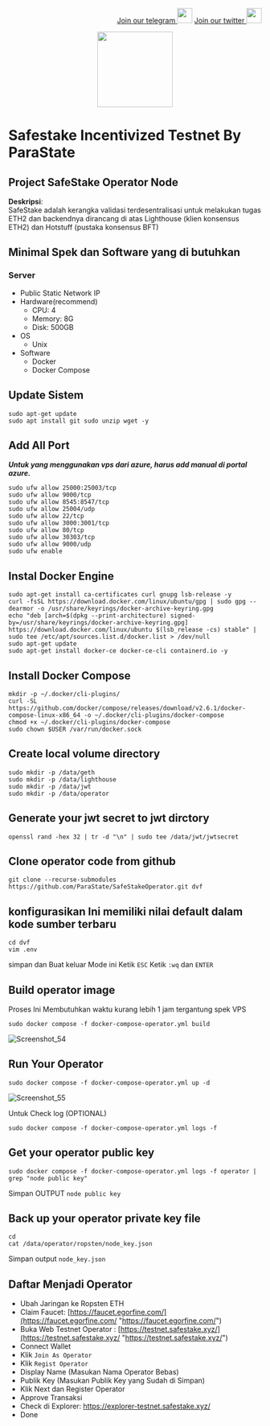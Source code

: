 <p style="font-size:14px" align="right">
<a href="https://t.me/BeritaCryptoo" target="_blank">Join our telegram <img src="https://user-images.githubusercontent.com/50621007/183283867-56b4d69f-bc6e-4939-b00a-72aa019d1aea.png" width="30"/></a>
<a href="https://twitter.com/BeritaCryptoo" target="_blank">Join our twitter <img src="https://user-images.githubusercontent.com/108946833/184274157-08210464-fa03-493d-b01c-2420c67a524f.jpg" width="30"/></a>
</p>
 
<p align="center">
  <img height="150" height="auto" src="https://user-images.githubusercontent.com/38981255/184852284-08b36261-236b-4027-bdc3-487858eb09c7.png">
</p>

# Safestake Incentivized Testnet By ParaState

## Project SafeStake Operator Node

**Deskripsi**:  
SafeStake adalah kerangka validasi terdesentralisasi untuk melakukan tugas ETH2 dan backendnya dirancang di atas Lighthouse (klien konsensus ETH2) dan Hotstuff (pustaka konsensus BFT)

## Minimal Spek dan Software yang di butuhkan
### Server 

 * Public Static Network IP 
 * Hardware(recommend)
   * CPU: 4
   * Memory: 8G
   * Disk: 500GB
 * OS
   * Unix
 * Software
   * Docker
   * Docker Compose 


## Update Sistem
```
sudo apt-get update
sudo apt install git sudo unzip wget -y
```
## Add All Port

***Untuk yang menggunakan vps dari azure, harus add manual di portal azure.***

```
sudo ufw allow 25000:25003/tcp
sudo ufw allow 9000/tcp
sudo ufw allow 8545:8547/tcp
sudo ufw allow 25004/udp
sudo ufw allow 22/tcp
sudo ufw allow 3000:3001/tcp
sudo ufw allow 80/tcp
sudo ufw allow 30303/tcp
sudo ufw allow 9000/udp
sudo ufw enable
```
## Instal Docker Engine
```
sudo apt-get install ca-certificates curl gnupg lsb-release -y
curl -fsSL https://download.docker.com/linux/ubuntu/gpg | sudo gpg --dearmor -o /usr/share/keyrings/docker-archive-keyring.gpg
echo "deb [arch=$(dpkg --print-architecture) signed-by=/usr/share/keyrings/docker-archive-keyring.gpg] https://download.docker.com/linux/ubuntu $(lsb_release -cs) stable" | sudo tee /etc/apt/sources.list.d/docker.list > /dev/null
sudo apt-get update
sudo apt-get install docker-ce docker-ce-cli containerd.io -y
```
## Install Docker Compose
```
mkdir -p ~/.docker/cli-plugins/
curl -SL https://github.com/docker/compose/releases/download/v2.6.1/docker-compose-linux-x86_64 -o ~/.docker/cli-plugins/docker-compose
chmod +x ~/.docker/cli-plugins/docker-compose
sudo chown $USER /var/run/docker.sock
```
## Create local volume directory
```
sudo mkdir -p /data/geth
sudo mkdir -p /data/lighthouse
sudo mkdir -p /data/jwt
sudo mkdir -p /data/operator
```
## Generate your jwt secret to jwt dirctory
```
openssl rand -hex 32 | tr -d "\n" | sudo tee /data/jwt/jwtsecret
```
## Clone operator code from github
```
git clone --recurse-submodules https://github.com/ParaState/SafeStakeOperator.git dvf
```
## konfigurasikan Ini memiliki nilai default dalam kode sumber terbaru
```
cd dvf
vim .env
```
simpan dan Buat keluar Mode ini Ketik `ESC` Ketik `:wq` dan `ENTER`

## Build operator image 
Proses Ini Membutuhkan waktu kurang lebih 1 jam tergantung spek VPS
```
sudo docker compose -f docker-compose-operator.yml build
```
![Screenshot_54](https://user-images.githubusercontent.com/108946833/185299149-022b6653-ce39-4be4-9edb-9c2048721024.png)

## Run Your Operator
```
sudo docker compose -f docker-compose-operator.yml up -d
```
![Screenshot_55](https://user-images.githubusercontent.com/108946833/185299370-0ea4fdcb-376f-41bd-8535-ad1548620f04.png)

Untuk Check log (OPTIONAL)
```
sudo docker compose -f docker-compose-operator.yml logs -f
```

## Get your operator public key
```
sudo docker compose -f docker-compose-operator.yml logs -f operator | grep "node public key"
```
Simpan OUTPUT `node public key` 

## Back up your operator private key file

```
cd 
cat /data/operator/ropsten/node_key.json
```
Simpan output `node_key.json`

## Daftar Menjadi Operator

- Ubah Jaringan ke Ropsten ETH
- Claim Faucet: [https://faucet.egorfine.com/](https://faucet.egorfine.com/ "https://faucet.egorfine.com/")
- Buka Web Testnet Operator : [https://testnet.safestake.xyz/](https://testnet.safestake.xyz/ "https://testnet.safestake.xyz/")
- Connect Wallet
- Klik `Join As Operator`
- Klik `Regist Operator`
- Display Name (Masukan Nama Operator Bebas)
- Publik Key (Masukan Publik Key yang Sudah di Simpan)
- Klik Next dan Register Operator
- Approve Transaksi
- Check di Explorer: https://explorer-testnet.safestake.xyz/
- Done
